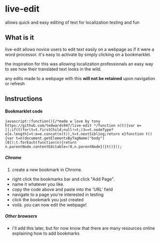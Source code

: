 # live-edit
allows quick and easy editing of text for localization testing and fun

## What is it
live-edit allows novice users to edit text easily on a webpage as if it were a word processor.
it's easy to activate by simply clicking on a bookmarklet.

the inspiration for this was allowing localization professionals an easy way to see how their translated
text looks in the wild.

any edits made to a webpage with this **will not be retained** upon navigation or refresh

## Instructions

#### Bookmarklet code
```
javascript:!function(){/*made w love by tony https://github.com/tedwards947/live-edit */function n(t){var e=[];if(t)for(t=t.firstChild;null!=t;)3==t.nodeType?e[e.length]=t:e=e.concat(n(t)),t=t.nextSibling;return e}function t(){var t=n(document.getElementsByTagName("body")[0]);t.forEach(function(n){return n.parentNode.contentEditable=!0,n.parentNode})}t()}();
```
##### Chrome
1. create a new bookmark in Chrome.
* right click the bookmarks bar and click "Add Page".
* name it whatever you like. 
* copy the code above and paste into the 'URL' field
* navigate to a page you're interested in testing
* click the bookmark you just created
* voilà. you can now edit the webpage!

##### Other browsers
* i'll add this later, but for now know that there are many resources online explaining how to add bookmarks
